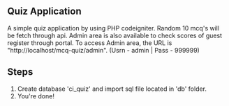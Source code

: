 ## Quiz Application
A simple quiz application by using PHP codeigniter.
Random 10 mcq's will be fetch through api.
Admin area is also available to check scores of guest register through portal.
To access Admin area, the URL is "http://localhost/mcq-quiz/admin". (Usrn - admin | Pass - 999999)

## Steps
1. Create database 'ci_quiz' and import sql file located in 'db' folder.
2. You're done!
